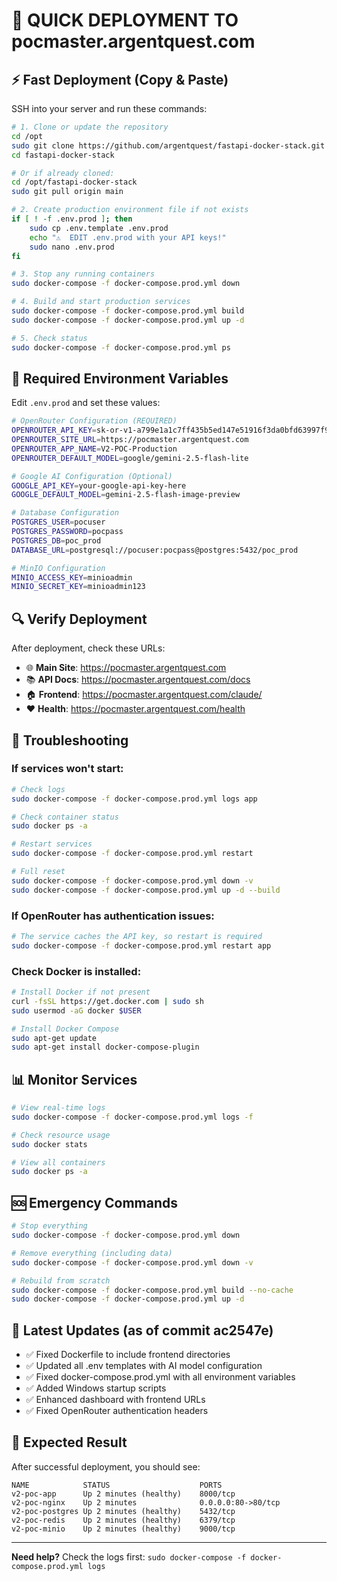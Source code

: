 # 🚀 QUICK DEPLOYMENT TO pocmaster.argentquest.com

## ⚡ Fast Deployment (Copy & Paste)

SSH into your server and run these commands:

```bash
# 1. Clone or update the repository
cd /opt
sudo git clone https://github.com/argentquest/fastapi-docker-stack.git
cd fastapi-docker-stack

# Or if already cloned:
cd /opt/fastapi-docker-stack
sudo git pull origin main

# 2. Create production environment file if not exists
if [ ! -f .env.prod ]; then
    sudo cp .env.template .env.prod
    echo "⚠️  EDIT .env.prod with your API keys!"
    sudo nano .env.prod
fi

# 3. Stop any running containers
sudo docker-compose -f docker-compose.prod.yml down

# 4. Build and start production services
sudo docker-compose -f docker-compose.prod.yml build
sudo docker-compose -f docker-compose.prod.yml up -d

# 5. Check status
sudo docker-compose -f docker-compose.prod.yml ps
```

## 📝 Required Environment Variables

Edit `.env.prod` and set these values:

```bash
# OpenRouter Configuration (REQUIRED)
OPENROUTER_API_KEY=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
OPENROUTER_SITE_URL=https://pocmaster.argentquest.com
OPENROUTER_APP_NAME=V2-POC-Production
OPENROUTER_DEFAULT_MODEL=google/gemini-2.5-flash-lite

# Google AI Configuration (Optional)
GOOGLE_API_KEY=your-google-api-key-here
GOOGLE_DEFAULT_MODEL=gemini-2.5-flash-image-preview

# Database Configuration
POSTGRES_USER=pocuser
POSTGRES_PASSWORD=pocpass
POSTGRES_DB=poc_prod
DATABASE_URL=postgresql://pocuser:pocpass@postgres:5432/poc_prod

# MinIO Configuration
MINIO_ACCESS_KEY=minioadmin
MINIO_SECRET_KEY=minioadmin123
```

## 🔍 Verify Deployment

After deployment, check these URLs:

- 🌐 **Main Site**: https://pocmaster.argentquest.com
- 📚 **API Docs**: https://pocmaster.argentquest.com/docs
- 🏠 **Frontend**: https://pocmaster.argentquest.com/claude/
- ❤️ **Health**: https://pocmaster.argentquest.com/health

## 🐛 Troubleshooting

### If services won't start:

```bash
# Check logs
sudo docker-compose -f docker-compose.prod.yml logs app

# Check container status
sudo docker ps -a

# Restart services
sudo docker-compose -f docker-compose.prod.yml restart

# Full reset
sudo docker-compose -f docker-compose.prod.yml down -v
sudo docker-compose -f docker-compose.prod.yml up -d --build
```

### If OpenRouter has authentication issues:

```bash
# The service caches the API key, so restart is required
sudo docker-compose -f docker-compose.prod.yml restart app
```

### Check Docker is installed:

```bash
# Install Docker if not present
curl -fsSL https://get.docker.com | sudo sh
sudo usermod -aG docker $USER

# Install Docker Compose
sudo apt-get update
sudo apt-get install docker-compose-plugin
```

## 📊 Monitor Services

```bash
# View real-time logs
sudo docker-compose -f docker-compose.prod.yml logs -f

# Check resource usage
sudo docker stats

# View all containers
sudo docker ps -a
```

## 🆘 Emergency Commands

```bash
# Stop everything
sudo docker-compose -f docker-compose.prod.yml down

# Remove everything (including data)
sudo docker-compose -f docker-compose.prod.yml down -v

# Rebuild from scratch
sudo docker-compose -f docker-compose.prod.yml build --no-cache
sudo docker-compose -f docker-compose.prod.yml up -d
```

## 📱 Latest Updates (as of commit ac2547e)

- ✅ Fixed Dockerfile to include frontend directories
- ✅ Updated all .env templates with AI model configuration
- ✅ Fixed docker-compose.prod.yml with all environment variables
- ✅ Added Windows startup scripts
- ✅ Enhanced dashboard with frontend URLs
- ✅ Fixed OpenRouter authentication headers

## 🎯 Expected Result

After successful deployment, you should see:

```
NAME            STATUS                    PORTS
v2-poc-app      Up 2 minutes (healthy)    8000/tcp
v2-poc-nginx    Up 2 minutes              0.0.0.0:80->80/tcp
v2-poc-postgres Up 2 minutes (healthy)    5432/tcp
v2-poc-redis    Up 2 minutes (healthy)    6379/tcp
v2-poc-minio    Up 2 minutes (healthy)    9000/tcp
```

---

**Need help?** Check the logs first: `sudo docker-compose -f docker-compose.prod.yml logs`